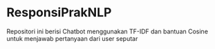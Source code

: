 # ResponsiPrakNLP
Repositori ini berisi Chatbot menggunakan TF-IDF dan bantuan Cosine untuk menjawab pertanyaan dari user seputar

